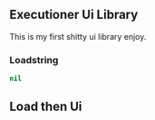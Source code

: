 ## Executioner Ui Library
This is my first shitty ui library enjoy.
### Loadstring
```lua
nil
```


## Load then Ui
